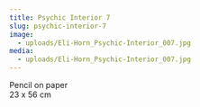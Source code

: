 ```yaml
---
title: Psychic Interior 7
slug: psychic-interior-7
image:
  - uploads/Eli-Horn_Psychic-Interior_007.jpg
media:
  - uploads/Eli-Horn_Psychic-Interior_007.jpg
---
```


Pencil on paper  
23 x 56 cm

